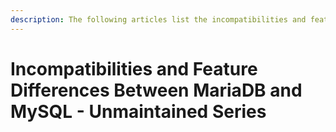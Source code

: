 ```yaml
---
description: The following articles list the incompatibilities and feature differences between MariaDB and MySQL for series that are no longer maintained
---
```


# Incompatibilities and Feature Differences Between MariaDB and MySQL - Unmaintained Series

